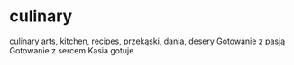 # culinary
culinary arts, kitchen, recipes, przekąski, dania, desery
Gotowanie z pasją
Gotowanie z sercem
Kasia gotuje
